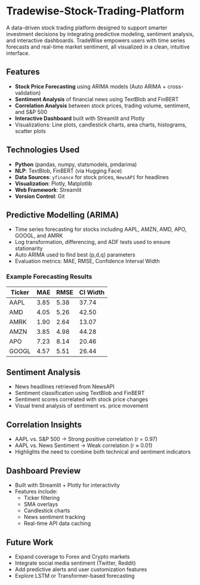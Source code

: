 # Tradewise-Stock-Trading-Platform

A data-driven stock trading platform designed to support smarter investment decisions by integrating predictive modeling, sentiment analysis, and interactive dashboards. TradeWise empowers users with time series forecasts and real-time market sentiment, all visualized in a clean, intuitive interface.

##  Features

-  **Stock Price Forecasting** using ARIMA models (Auto ARIMA + cross-validation)
-  **Sentiment Analysis** of financial news using TextBlob and FinBERT
-  **Correlation Analysis** between stock prices, trading volume, sentiment, and S&P 500
-  **Interactive Dashboard** built with Streamlit and Plotly
-  Visualizations: Line plots, candlestick charts, area charts, histograms, scatter plots

##  Technologies Used

- **Python** (pandas, numpy, statsmodels, pmdarima)
- **NLP**: TextBlob, FinBERT (via Hugging Face)
- **Data Sources**: `yfinance` for stock prices, `NewsAPI` for headlines
- **Visualization**: Plotly, Matplotlib
- **Web Framework**: Streamlit
- **Version Control**: Git


##  Predictive Modelling (ARIMA)

- Time series forecasting for stocks including AAPL, AMZN, AMD, APO, GOOGL, and AMRK
- Log transformation, differencing, and ADF tests used to ensure stationarity
- Auto ARIMA used to find best (p,d,q) parameters
- Evaluation metrics: MAE, RMSE, Confidence Interval Width

### Example Forecasting Results

| Ticker | MAE  | RMSE | CI Width |
|--------|------|------|----------|
| AAPL   | 3.85 | 5.38 | 37.74    |
| AMD    | 4.05 | 5.26 | 42.50    |
| AMRK   | 1.90 | 2.64 | 13.07    |
| AMZN   | 3.85 | 4.98 | 44.28    |
| APO    | 7.23 | 8.14 | 20.46    |
| GOOGL  | 4.57 | 5.51 | 26.44    |

##  Sentiment Analysis

- News headlines retrieved from NewsAPI
- Sentiment classification using TextBlob and FinBERT
- Sentiment scores correlated with stock price changes
- Visual trend analysis of sentiment vs. price movement

##  Correlation Insights

- AAPL vs. S&P 500 → Strong positive correlation (r = 0.97)
- AAPL vs. News Sentiment → Weak correlation (r ≈ 0.01)
- Highlights the need to combine both technical and sentiment indicators

##  Dashboard Preview

- Built with Streamlit + Plotly for interactivity
- Features include:
  - Ticker filtering
  - SMA overlays
  - Candlestick charts
  - News sentiment tracking
  - Real-time API data caching

## Future Work

- Expand coverage to Forex and Crypto markets
- Integrate social media sentiment (Twitter, Reddit)
- Add predictive alerts and user customization features
- Explore LSTM or Transformer-based forecasting
